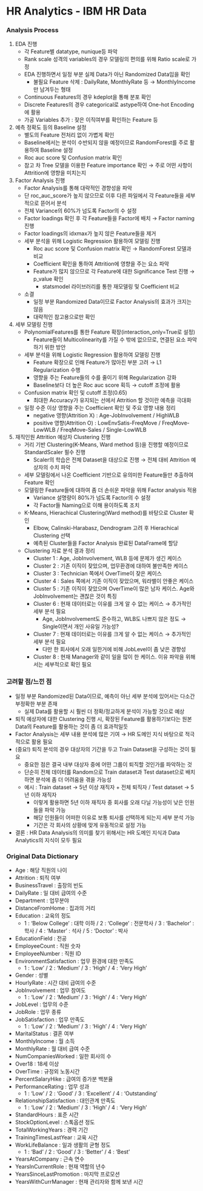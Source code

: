 # HR Analytics - IBM HR Data

### Analysis Process
1. EDA 진행
    - 각 Feature별 datatype, nunique등 파악
    - Rank scale 성격의 variables의 경우 모델링의 편의를 위해 Ratio scale로 가정
    - EDA 진행하면서 일정 부분 실제 Data가 아닌 Randomized Data임을 확인
        - 불필요 Feature 삭제 : DailyRate, MonthlyRate 등 → MonthlyIncome만 남겨두는 형태
    - Continuous Features의 경우 kdeplot을 통해 분포 확인
    - Discrete Features의 경우 categorical로 astype하여 One-hot Encoding에 활용
    - 가공 Variables 추가 : 잦은 이직여부를 확인하는 Feature 등
2. 예측 정확도 등의 Baseline 설정
    - 별도의 Feature 전처리 없이 가볍게 확인
    - Baseline에서는 분석이 수반되지 않을 예정이므로 RandomForest를 주로 활용하여 Baseline 설정
    - Roc auc score 및 Confusion matrix 확인
    - 참고 차 Tree 모델을 이용한 Feature importance 확인 → 주로 어떤 사항이 Attrition에 영향을 미치는지
3. Factor Analysis 진행
    - Factor Analysis를 통해 대략적인 경향성을 파악
    - 단 roc_auc_score가 높지 않으므로 이후 다른 파일에서 각 Feature들을 세부적으로 뜯어서 분석
    - 전체 Variance의 60%가 넘도록 Factor의 수 설정
    - Factor loadings 확인 후 각 Feature들을 Factor에 배치 → Factor naming 진행
    - Factor loadings의 idxmax가 높지 않은 Feature들을 제거
    - 세부 분석을 위해 Logistic Regression 활용하여 모델링 진행
        - Roc auc score 및 Confusion matrix 확인 → RandomForest 모델과 비교
        - Coefficient 확인을 통하여 Attrition에 영향을 주는 요소 파악
        - Feature가 많지 않으므로 각 Feature에 대한 Significance Test 진행 → p_value 확인
            - statsmodel 라이브러리를 통한 재모델링 및 Coefficient 비교
    - 소결
        - 일정 부분 Randomized Data이므로 Factor Analysis의 효과가 크지는 않음
        - 대략적인 참고용으로만 확인
4. 세부 모델링 진행
    - PolynomialFeatures를 통한 Feature 확장(interaction_only=True로 설정)
        - Feature들이 Multicolinearity를 가질 수 밖에 없으므로, 연결된 요소 파악하기 위한 방안
    - 세부 분석을 위해 Logistic Regression 활용하여 모델링 진행
        - Feature 확장으로 인해 Feature가 많아진 부분 고려 → L1 Regularization 수행
        - 영향을 주는 Feature들의 수를 줄이기 위해 Regularization 강화
        - Baseline보다 더 높은 Roc auc score 획득 → cutoff 조정에 활용
    - Confusion matrix 확인 및 cutoff 조정(0.65)
        - 최대한 Accuracy가 유지되는 선에서 Attrition 할 것이란 예측을 극대화
    - 일정 수준 이상 영향을 주는 Coefficient 확인 및 주요 영향 내용 정리
        - negative 영향(Attrition X) : Age-JobInvolvement / HighWLB
        - positive 영향(Attrition O) : LowEnvSatis-FreqMove / FreqMove-LowWLB / FreqMove-Sales / Single-LowWLB
5. 재직인원 Attrition 예상자 Clustering 진행
    - 거리 기반 Clustering(K-Means, Ward method 등)을 진행할 예정이므로 StandardScaler 필수 진행
        - Scaler의 학습은 전체 Dataset을 대상으로 진행 → 전체 대비 Attrition 예상자의 수치 파악
    - 세부 모델링에서 나온 Coefficient 기반으로 유의미한 Feature들만 추출하여 Feature 확인
    - 모델링한 Feature들에 대하여 좀 더 손쉬운 파악을 위해 Factor analysis 적용
        - Variance 설명량이 80%가 넘도록 Factor의 수 설정
        - 각 Factor들 Naming으로 이해 용이하도록 조치
    - K-Means, Hierachical Clustering(Ward method)를 바탕으로 Cluster 확인
        - Elbow, Calinski-Harabasz, Dendrogram 고려 후 Hierachical Clustering 선택
        - 예측된 Cluster들을 Factor Analysis 완료된 DataFrame에 할당
    - Clustering 자료 분석 결과 정리
        - Cluster 1 : Age, JobInvolvement, WLB 등에 문제가 생긴 케이스
        - Cluster 2 : 기존 이직이 잦았으며, 업무환경에 대하여 불만족한 케이스
        - Cluster 3 : Technician 쪽에서 OverTime이 잦은 케이스
        - Cluster 4 : Sales 쪽에서 기존 이직이 잦았으며, 워라밸이 안좋은 케이스
        - Cluster 5 : 기존 이직이 잦았으며 OverTime이 많은 남자 케이스. Age와 JobInvolvement는 괜찮은 것이 특징
        - Cluster 6 : 현재 데이터로는 이유를 크게 알 수 없는 케이스 → 추가적인 세부 분석 필요
            - Age, JobInvolvement도 준수하고, WLB도 나쁘지 않은 정도 → Single이면서 개인 사유일 가능성?
        - Cluster 7 : 현재 데이터로는 이유를 크게 알 수 없는 케이스 → 추가적인 세부 분석 필요
            - 다만 한 회사에서 오래 일한거에 비해 JobLevel이 좀 낮은 경향성
        - Cluster 8 : 현재 Manager와 같이 일을 많이 한 케이스. 이유 파악을 위해서는 세부적으로 확인 필요

### 고려할 점/느낀 점
* 일정 부분 Randomized된 Data이므로, 예측이 아닌 세부 분석에 있어서는 다소간 부정확한 부분 존재
    - 실제 Data를 활용할 시 훨씬 더 정확/정교하게 분석이 가능할 것으로 예상
* 퇴직 예상자에 대한 Clustering 진행 시, 확장된 Feature를 활용하기보다는 원본 Data의 Feature를 활용하는 것이 좀 더 효과적일듯
* Factor Analysis는 세부 내용 분석에 많은 기여 → HR 도메인 지식 바탕으로 적극적으로 활용 필요
* (중요!) 퇴직 분석의 경우 대상자의 기간을 두고 Train Dataset을 구성하는 것이 필요
    - 중요한 점은 결국 내부 대상자 중에 어떤 그룹이 퇴직할 것인가를 파악하는 것
    - 단순히 전체 데이터를 Random으로 Train dataset과 Test dataset으로 배치하면 분석에 좀 더 어려움을 겪을 가능성
    - 예시 : Train dataset → 5년 이상 재직자 + 전체 퇴직자 / Test dataset → 5년 이하 재직자
        - 이렇게 활용하면 5년 이하 재직자 중 회사를 오래 다닐 가능성이 낮은 인원들을 파악 가능
        - 해당 인원들이 어떠한 이유로 보통 퇴사를 선택하게 되는지 세부 분석 가능
        - 기간은 각 회사의 상황에 맞게 유동적으로 설정 가능
* 결론 : HR Data Analysis의 의미를 찾기 위해서는 HR 도메인 지식과 Data Analytics의 지식이 모두 필요

### Original Data Dictionary
* Age : 해당 직원의 나이
* Attrition : 퇴직 여부
* BusinessTravel : 출장의 빈도
* DailyRate : 일 대비 급여의 수준
* Department : 업무분야
* DistanceFromHome : 집과의 거리
* Education : 교육의 정도
    - 1 : ‘Below College’ : 대학 이하 / 2 : ‘College’ : 전문학사 / 3 : ‘Bachelor’ : 학사 / 4 : ‘Master’ : 석사 / 5 : ‘Doctor’ : 박사
* EducationField : 전공
* EmployeeCount : 직원 숫자
* EmployeeNumber : 직원 ID
* EnvironmentSatisfaction : 업무 환경에 대한 만족도
    - 1 : ‘Low’ / 2 : ‘Medium’ / 3 : ‘High’ / 4 : ‘Very High’
* Gender : 성별
* HourlyRate : 시간 대비 급여의 수준
* JobInvolvement : 업무 참여도
    - 1 : ‘Low’ / 2 : ‘Medium’ / 3 : ‘High’ / 4 : ‘Very High’
* JobLevel : 업무의 수준
* JobRole : 업무 종류
* JobSatisfaction : 업무 만족도
    - 1 : ‘Low’ / 2 : ‘Medium’ / 3 : ‘High’ / 4 : ‘Very High’
* MaritalStatus : 결혼 여부
* MonthlyIncome : 월 소득
* MonthlyRate : 월 대비 급여 수준
* NumCompaniesWorked : 일한 회사의 수
* Over18 : 18세 이상
* OverTime : 규정외 노동시간
* PercentSalaryHike : 급여의 증가분 백분율
* PerformanceRating : 업무 성과
    - 1 : ‘Low’ / 2 : ‘Good’ / 3 : ‘Excellent’ / 4 : ‘Outstanding’
* RelationshipSatisfaction : 대인관계 만족도
    - 1 : ‘Low’ / 2 : ‘Medium’ / 3 : ‘High’ / 4 : ‘Very High’
* StandardHours : 표준 시간
* StockOptionLevel : 스톡옵션 정도
* TotalWorkingYears : 경력 기간
* TrainingTimesLastYear : 교육 시간
* WorkLifeBalance : 일과 생활의 균형 정도
    - 1 : ‘Bad’ / 2 : ‘Good’ / 3 : ‘Better’ / 4 : ‘Best’
* YearsAtCompany : 근속 연수
* YearsInCurrentRole : 현재 역할의 년수
* YearsSinceLastPromotion : 마지막 프로모션
* YearsWithCurrManager : 현재 관리자와 함께 보낸 시간